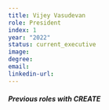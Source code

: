 ```yaml
---
title: Vijey Vasudevan
role: President
index: 1
year: "2022"
status: current_executive
image:
degree:
email:
linkedin-url:
---
```

##### Previous roles with CREATE
